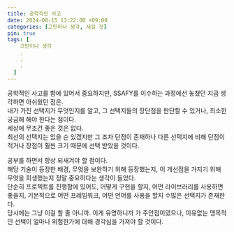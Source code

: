 ```yaml
---
title: 공학적인 사고
date: 2024-08-15 13:22:00 +09:00
categories: [고민이나 생각, 새길 것]
pin: true
tags: [
    고민이나 생각
    .
    .
    .
  ]
---
```


공학적인 사고를 함에 있어서 중요하지만, SSAFY를 이수하는 과정에선 놓쳤던 지금 생각하면 아쉬웠던 점은.  
내가 가진 선택지가 무엇인지를 알고, 그 선택지들의 장단점을 판단할 수 있거나, 최소한 궁금해 해야 한다는 점이다.  
세상에 무조건 좋은 것은 없다.  
최선의 선택지는 있을 순 있겠지만 그 조차 단점이 존재하나 다른 선택지에 비해 단점이 적거나 장점이 훨씬 크기 때문에 선택 받았을 것이다.

공부를 하면서 항상 되새겨야 할 점이다.  
해당 기술이 등장한 배경, 무엇을 보완하기 위해 등장했는지, 이 개선점을 가지기 위해 무엇을 희생했는지 정말 중요하다는 생각이 들었다.  
단순히 프로젝트를 진행함에 있어도, 어떻게 구현을 할지, 어떤 라이브러리를 사용하면 좋을지, 기본적으로 어떤 프레임워크, 어떤 언어를 사용을 할지 수많은 선택지가 존재한다.  
당시에는 그냥 이걸 할 줄 아니까. 이게 유명하니까 가 주안점이였으나, 이유없는 맹목적인 선택이 얼마나 위험한가에 대해 경각심을 가져야 할 것이다.
